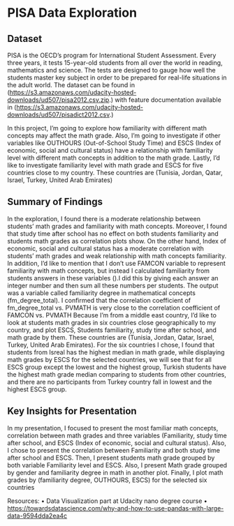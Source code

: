 # PISA Data Exploration
## Dataset
PISA is the OECD’s program for International Student Assessment. Every three years, it tests 15-year-old students from all over the world in reading, mathematics and science. The tests are designed to gauge how well the students master key subject in order to be prepared for real-life situations in the adult world. 
The dataset can be found in (https://s3.amazonaws.com/udacity-hosted-downloads/ud507/pisa2012.csv.zip.) with feature documentation available in (https://s3.amazonaws.com/udacity-hosted-downloads/ud507/pisadict2012.csv.)

In this project, I’m going to explore how familiarity with different math concepts may affect the math grade. Also, I’m going to investigate if other variables like OUTHOURS (Out-of-School Study Time) and  ESCS (Index of economic, social and cultural status) have a relationship with familiarity level with different math concepts in addition to the math grade. 
Lastly, I’d like to investigate familiarity level with math grade and ESCS for five countries close to my country. These countries are (Tunisia, Jordan, Qatar, Israel, Turkey, United Arab Emirates)

## Summary of Findings
In the exploration, I found there is a moderate relationship between students’ math grades and familiarity with math concepts. Moreover, I found that study time after school has no effect on both students familiarity and students math grades as correlation plots show. On the other hand, Index of economic, social and cultural status has a moderate correlation with students’ math grades and weak relationship with math concepts familiarity. 
In addition, I’d like to mention that I don’t use FAMCON variable to represent familiarity with math concepts, but instead I calculated familiarity from students answers in these variables ().I did this by giving each answer an integer number and then sum all these numbers per students. The output was a variable called familiarity degree in mathematical concepts (fm_degree_total). I confirmed that the correlation coefficient of fm_degree_total vs. PVMATH is very close to the correlation coefficient of FAMCON vs. PVMATH
Because I’m from a middle east country, I’d like to look at students math grades in six countries close geographically to my country, and plot ESCS, Students familiarity, study time after school, and math grade by them. These countries are (Tunisia, Jordan, Qatar, Israel, Turkey, United Arab Emirates). 
For the six countries I chose, I found that students from Isreal has the highest median in math grade, while displaying math grades by ESCS for the selected countries, we will see that for all ESCS group except the lowest and the highest group, Turkish students have the highest math grade median comparing to students from other countries, and there are no participants from Turkey country fall in lowest and the highest ESCS group. 


## Key Insights for Presentation
In my presentation, I focused to present the most familiar math concepts, correlation between math grades and three variables (Familiarity, study time after school, and ESCS (Index of economic, social and cultural status). Also, I chose to present the correlation between Familiarity and both study time after school and ESCS. 
Then, I present students math grade grouped by both variable Familiarity level and ESCS.  Also, I present Math grade grouped by gender and familiarity degree in math in another plot. Finally, I plot math grades by (familiarity degree, OUTHOURS, ESCS) for the selected six countries 

Resources: 
•	Data Visualization part at Udacity nano degree course
•	https://towardsdatascience.com/why-and-how-to-use-pandas-with-large-data-9594dda2ea4c






